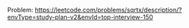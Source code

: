 Problem: https://leetcode.com/problems/sqrtx/description/?envType=study-plan-v2&envId=top-interview-150

```

```
